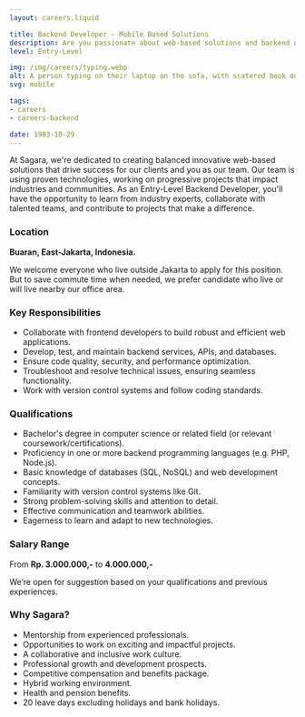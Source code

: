 ```yaml
---
layout: careers.liquid

title: Backend Developer - Mobile Based Solutions
description: Are you passionate about web-based solutions and backend development? Are you looking to kickstart your career in a dynamic and collaborative environment? Join us at Sagara as an Entry-Level Backend Developer and embark on a journey to shape the digital landscape!
level: Entry-Level

img: /img/careers/typing.webp
alt: A person typing on their laptop on the sofa, with scatered book on the side
svg: mobile

tags:
- careers
- careers-backend

date: 1983-10-29
---
```


At Sagara, we're dedicated to creating balanced innovative web-based solutions that drive success for our clients and you as our team. Our team is using proven technologies, working on progressive projects that impact industries and communities. As an Entry-Level Backend Developer, you'll have the opportunity to learn from industry experts, collaborate with talented teams, and contribute to projects that make a difference.

### Location

**Buaran, East-Jakarta, Indonesia.**

We welcome everyone who live outside Jakarta to apply for this position. But to save commute time when needed, we prefer candidate who live or will live nearby our office area.

### Key Responsibilities

- Collaborate with frontend developers to build robust and efficient web applications.
- Develop, test, and maintain backend services, APIs, and databases.
- Ensure code quality, security, and performance optimization.
- Troubleshoot and resolve technical issues, ensuring seamless functionality.
- Work with version control systems and follow coding standards.

### Qualifications

- Bachelor's degree in computer science or related field (or relevant coursework/certifications).
- Proficiency in one or more backend programming languages (e.g. PHP, Node.js).
- Basic knowledge of databases (SQL, NoSQL) and web development concepts.
- Familiarity with version control systems like Git.
- Strong problem-solving skills and attention to detail.
- Effective communication and teamwork abilities.
- Eagerness to learn and adapt to new technologies.

### Salary Range

From **Rp. 3.000.000,-** to **4.000.000,-**

We’re open for suggestion based on your qualifications and previous experiences.

### Why Sagara?

- Mentorship from experienced professionals.
- Opportunities to work on exciting and impactful projects.
- A collaborative and inclusive work culture.
- Professional growth and development prospects.
- Competitive compensation and benefits package.
- Hybrid working environment.
- Health and pension benefits.
- 20 leave days excluding holidays and bank holidays.
